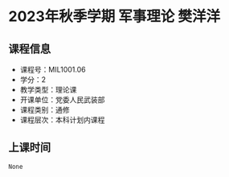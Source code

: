 # 2023年秋季学期 军事理论 樊洋洋






## 课程信息

- 课程号：MIL1001.06
- 学分：2
- 教学类型：理论课
- 开课单位：党委人民武装部
- 课程类别：通修
- 课程层次：本科计划内课程

## 上课时间

```
None
```

